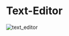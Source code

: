 # Text-Editor

![text_editor](https://user-images.githubusercontent.com/58662972/143122639-2bbdc811-daf7-47e1-b3ed-fcf190ee3acd.png)
